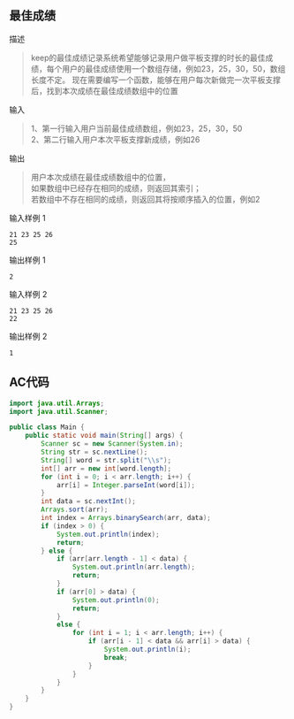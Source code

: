 ## 最佳成绩

描述

> keep的最佳成绩记录系统希望能够记录用户做平板支撑的时长的最佳成绩，每个用户的最佳成绩使用一个数组存储，例如23，25，30，50，数组长度不定。
现在需要编写一个函数，能够在用户每次新做完一次平板支撑后，找到本次成绩在最佳成绩数组中的位置

输入

> 1、第一行输入用户当前最佳成绩数组，例如23，25，30，50  
2、第二行输入用户本次平板支撑新成绩，例如26

输出

> 用户本次成绩在最佳成绩数组中的位置，  
如果数组中已经存在相同的成绩，则返回其索引；  
若数组中不存在相同的成绩，则返回其将按顺序插入的位置，例如2

输入样例 1 

```
21 23 25 26
25
```

输出样例 1

```
2
```

输入样例 2 

```
21 23 25 26     
22
```

输出样例 2

```
1
```


## AC代码

```java
import java.util.Arrays;
import java.util.Scanner;

public class Main {
    public static void main(String[] args) {
        Scanner sc = new Scanner(System.in);
        String str = sc.nextLine();
        String[] word = str.split("\\s");
        int[] arr = new int[word.length];
        for (int i = 0; i < arr.length; i++) {
            arr[i] = Integer.parseInt(word[i]);
        }
        int data = sc.nextInt();
        Arrays.sort(arr);
        int index = Arrays.binarySearch(arr, data);
        if (index > 0) {
            System.out.println(index);
            return;
        } else {
            if (arr[arr.length - 1] < data) {
                System.out.println(arr.length);
                return;
            }
            if (arr[0] > data) {
                System.out.println(0);
                return;
            }
            else {
                for (int i = 1; i < arr.length; i++) {
                    if (arr[i - 1] < data && arr[i] > data) {
                        System.out.println(i);
                        break;
                    }
                }
            }
        }
    }
}
```